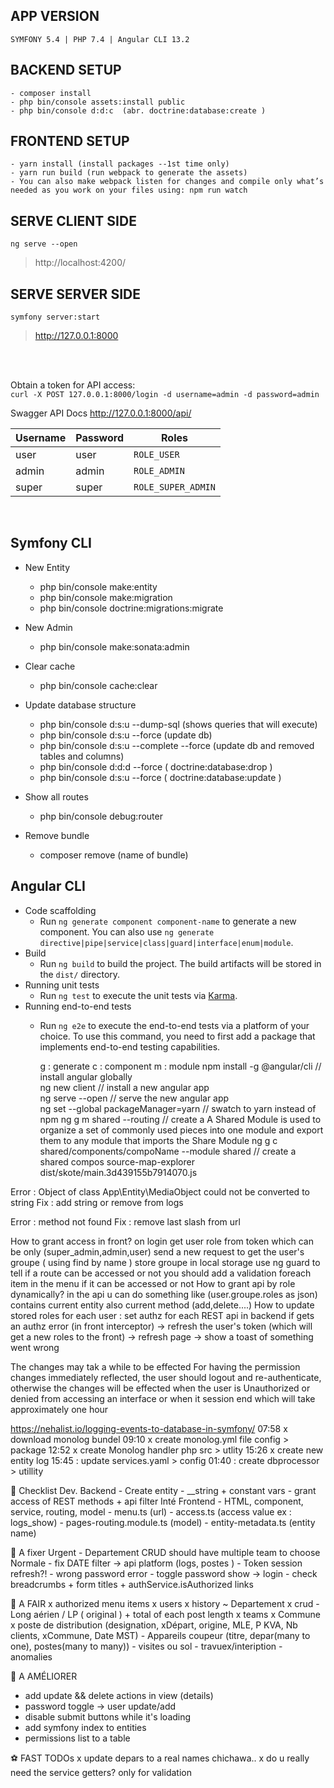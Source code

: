 ## APP VERSION
    SYMFONY 5.4 | PHP 7.4 | Angular CLI 13.2

## BACKEND SETUP
    - composer install
    - php bin/console assets:install public
    - php bin/console d:d:c  (abr. doctrine:database:create )

## FRONTEND SETUP 
    - yarn install (install packages --1st time only)
    - yarn run build (run webpack to generate the assets)
    - You can also make webpack listen for changes and compile only what’s needed as you work on your files using: npm run watch

## SERVE CLIENT SIDE
    ng serve --open
> http://localhost:4200/ 

## SERVE SERVER SIDE
    symfony server:start
>http://127.0.0.1:8000

<br>
<br>

Obtain a token for API access:  
`curl -X POST 127.0.0.1:8000/login -d username=admin -d password=admin`

Swagger API Docs http://127.0.0.1:8000/api/


| Username | Password | Roles              |
|----------|----------|--------------------|
| user     | user     | `ROLE_USER`        |
| admin    | admin    | `ROLE_ADMIN`       |
| super    | super    | `ROLE_SUPER_ADMIN` |

<br>

## Symfony CLI
- New Entity
  - php bin/console make:entity
  - php bin/console make:migration
  - php bin/console doctrine:migrations:migrate
  
- New Admin
  - php bin/console make:sonata:admin
  
- Clear cache
  - php bin/console cache:clear

- Update database structure
  - php bin/console d:s:u --dump-sql  (shows queries that will execute)
  - php bin/console d:s:u --force (update db)
  - php bin/console d:s:u --complete --force (update db and removed tables and columns)
  - php bin/console d:d:d --force   ( doctrine:database:drop )
  - php bin/console d:s:u --force   ( doctrine:database:update )

- Show all routes
  - php bin/console debug:router  

- Remove bundle
  - composer remove (name of bundle)

## Angular CLI
- Code scaffolding
  - Run `ng generate component component-name` to generate a new component. You can also use `ng generate directive|pipe|service|class|guard|interface|enum|module`.
- Build
  - Run `ng build` to build the project. The build artifacts will be stored in the `dist/` directory.
- Running unit tests
  - Run `ng test` to execute the unit tests via [Karma](https://karma-runner.github.io).
- Running end-to-end tests
  - Run `ng e2e` to execute the end-to-end tests via a platform of your choice. To use this command, you need to first add a package that implements end-to-end testing capabilities.

    g : generate
    c : component
    m : module
    npm install -g @angular/cli           // install angular globally      
    ng new client                         // install a new angular app     
    ng serve --open                       // serve the new angular app     
    ng set --global packageManager=yarn   // swatch to yarn instead of npm
    ng g m shared --routing               // create a A Shared Module is used to organize a set of commonly used pieces into one module and export them to any module that imports the Share Module 
    ng g c shared/components/compoName --module shared // create a shared compos
    source-map-explorer dist/skote/main.3d439155b7914070.js



Error : Object of class App\\Entity\\MediaObject could not be converted to string
Fix : add string or remove from logs

Error : method not found
Fix : remove last slash from url




How to grant access in front?
    on login get user role from token which can be only (super_admin,admin,user)
    send a new request to get the user's groupe ( using find by name )
    store groupe in local storage
        use ng guard to tell if a route can be accessed or not
        you should add a validation foreach item in the menu if it can be accessed or not
How to grant api by role dynamically?
    in the api u can do something like (user.groupe.roles as json) contains current entity also current method (add,delete....)
How to update stored roles for each user :
    set authz for each REST api in backend
    if gets an authz error (in front interceptor) 
        -> refresh the user's token (which will get a new roles to the front)
        -> refresh page
        -> show a toast of something went wrong

The changes may tak a while to be effected
For having the permission changes immediately reflected, the user should logout and re-authenticate, otherwise the changes will be effected when the user is Unauthorized or denied from accessing an interface or when it session end which will take approximately one hour

https://nehalist.io/logging-events-to-database-in-symfony/
07:58 x download monolog bundel
09:10 x create monolog.yml file config > package
12:52 x create Monolog handler php src > utlity
15:26 x create new entity log
15:45 : update services.yaml > config
01:40 : create dbprocessor > utillity


🧶 Checklist
  Dev. Backend
      - Create entity
      - __string + constant vars
      - grant access of REST methods + api filter
  Inté Frontend
      - HTML, component, service, routing, model
      - menu.ts (url)
      - access.ts (access value ex : logs_show)
      - pages-routing.module.ts (model)
      - entity-metadata.ts (entity name)


🧵 A fixer
  Urgent
    - Departement CRUD should have multiple team to choose
  Normale
    - fix DATE filter -> api platform   (logs, postes )
    - Token session refresh?!
    - wrong password error
    - toggle password show -> login
    - check breadcrumbs + form titles + authService.isAuthorized links


🎈 A FAIR
    x authorized menu items
    x users
    x history
    ~ Departement
      x crud 
      - Long aérien / LP ( original ) + total of each post length
    x teams
    x Commune
    x poste de distribution (designation, xDépart, origine, MLE, P KVA, Nb clients, xCommune, Date MST)
    - Appareils coupeur (titre, depar(many to one), postes(many to many))
    - visites ou sol
    - travuex/inteription
    - anomalies
    

🎁 A AMÉLIORER 
  - add update && delete actions in view (details)
  - password toggle -> user update/add
  - disable submit buttons while it's loading
  - add symfony index to entities
  - permissions list to a table 


⚽ FAST TODOs
  x update depars to a real names chichawa..
  x do u really need the service getters? only for validation
